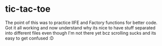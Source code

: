 # tic-tac-toe

The point of this was to practice IIFE and Factory functions for better code. Got it all working and now understand why its nice to have stuff separated into different files even though I'm not there yet bcz scrolling sucks and its easy to get confused :D
